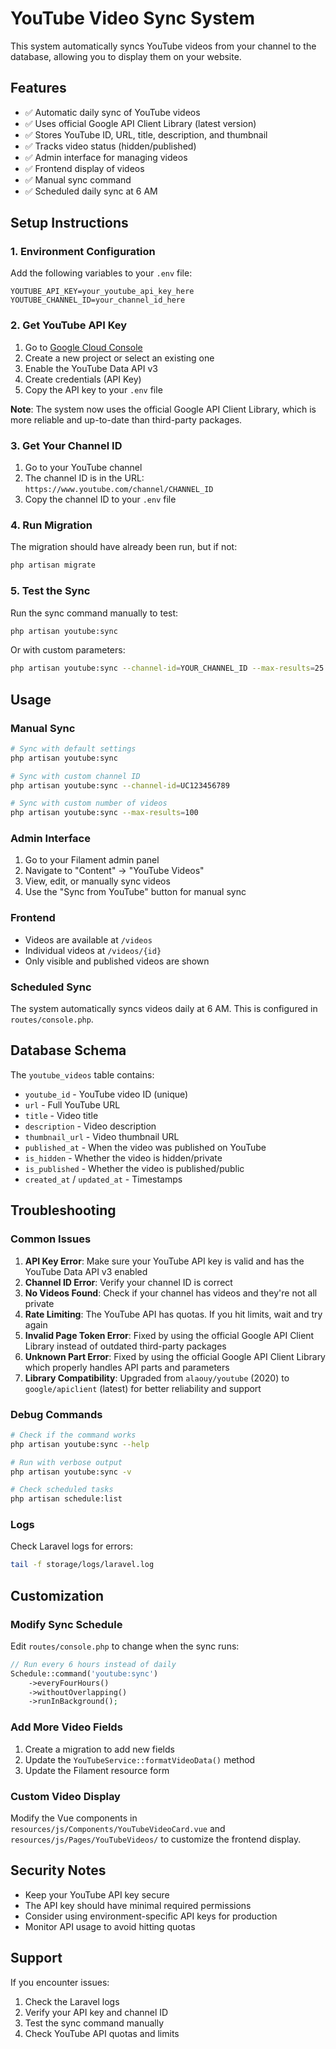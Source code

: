 # YouTube Video Sync System

This system automatically syncs YouTube videos from your channel to the database, allowing you to display them on your website.

## Features

- ✅ Automatic daily sync of YouTube videos
- ✅ Uses official Google API Client Library (latest version)
- ✅ Stores YouTube ID, URL, title, description, and thumbnail
- ✅ Tracks video status (hidden/published)
- ✅ Admin interface for managing videos
- ✅ Frontend display of videos
- ✅ Manual sync command
- ✅ Scheduled daily sync at 6 AM

## Setup Instructions

### 1. Environment Configuration

Add the following variables to your `.env` file:

```env
YOUTUBE_API_KEY=your_youtube_api_key_here
YOUTUBE_CHANNEL_ID=your_channel_id_here
```

### 2. Get YouTube API Key

1. Go to [Google Cloud Console](https://console.cloud.google.com/)
2. Create a new project or select an existing one
3. Enable the YouTube Data API v3
4. Create credentials (API Key)
5. Copy the API key to your `.env` file

**Note**: The system now uses the official Google API Client Library, which is more reliable and up-to-date than third-party packages.

### 3. Get Your Channel ID

1. Go to your YouTube channel
2. The channel ID is in the URL: `https://www.youtube.com/channel/CHANNEL_ID`
3. Copy the channel ID to your `.env` file

### 4. Run Migration

The migration should have already been run, but if not:

```bash
php artisan migrate
```

### 5. Test the Sync

Run the sync command manually to test:

```bash
php artisan youtube:sync
```

Or with custom parameters:

```bash
php artisan youtube:sync --channel-id=YOUR_CHANNEL_ID --max-results=25
```

## Usage

### Manual Sync

```bash
# Sync with default settings
php artisan youtube:sync

# Sync with custom channel ID
php artisan youtube:sync --channel-id=UC123456789

# Sync with custom number of videos
php artisan youtube:sync --max-results=100
```

### Admin Interface

1. Go to your Filament admin panel
2. Navigate to "Content" → "YouTube Videos"
3. View, edit, or manually sync videos
4. Use the "Sync from YouTube" button for manual sync

### Frontend

- Videos are available at `/videos`
- Individual videos at `/videos/{id}`
- Only visible and published videos are shown

### Scheduled Sync

The system automatically syncs videos daily at 6 AM. This is configured in `routes/console.php`.

## Database Schema

The `youtube_videos` table contains:

- `youtube_id` - YouTube video ID (unique)
- `url` - Full YouTube URL
- `title` - Video title
- `description` - Video description
- `thumbnail_url` - Video thumbnail URL
- `published_at` - When the video was published on YouTube
- `is_hidden` - Whether the video is hidden/private
- `is_published` - Whether the video is published/public
- `created_at` / `updated_at` - Timestamps

## Troubleshooting

### Common Issues

1. **API Key Error**: Make sure your YouTube API key is valid and has the YouTube Data API v3 enabled
2. **Channel ID Error**: Verify your channel ID is correct
3. **No Videos Found**: Check if your channel has videos and they're not all private
4. **Rate Limiting**: The YouTube API has quotas. If you hit limits, wait and try again
5. **Invalid Page Token Error**: Fixed by using the official Google API Client Library instead of outdated third-party packages
6. **Unknown Part Error**: Fixed by using the official Google API Client Library which properly handles API parts and parameters
7. **Library Compatibility**: Upgraded from `alaouy/youtube` (2020) to `google/apiclient` (latest) for better reliability and support

### Debug Commands

```bash
# Check if the command works
php artisan youtube:sync --help

# Run with verbose output
php artisan youtube:sync -v

# Check scheduled tasks
php artisan schedule:list
```

### Logs

Check Laravel logs for errors:

```bash
tail -f storage/logs/laravel.log
```

## Customization

### Modify Sync Schedule

Edit `routes/console.php` to change when the sync runs:

```php
// Run every 6 hours instead of daily
Schedule::command('youtube:sync')
    ->everyFourHours()
    ->withoutOverlapping()
    ->runInBackground();
```

### Add More Video Fields

1. Create a migration to add new fields
2. Update the `YouTubeService::formatVideoData()` method
3. Update the Filament resource form

### Custom Video Display

Modify the Vue components in `resources/js/Components/YouTubeVideoCard.vue` and `resources/js/Pages/YouTubeVideos/` to customize the frontend display.

## Security Notes

- Keep your YouTube API key secure
- The API key should have minimal required permissions
- Consider using environment-specific API keys for production
- Monitor API usage to avoid hitting quotas

## Support

If you encounter issues:

1. Check the Laravel logs
2. Verify your API key and channel ID
3. Test the sync command manually
4. Check YouTube API quotas and limits
